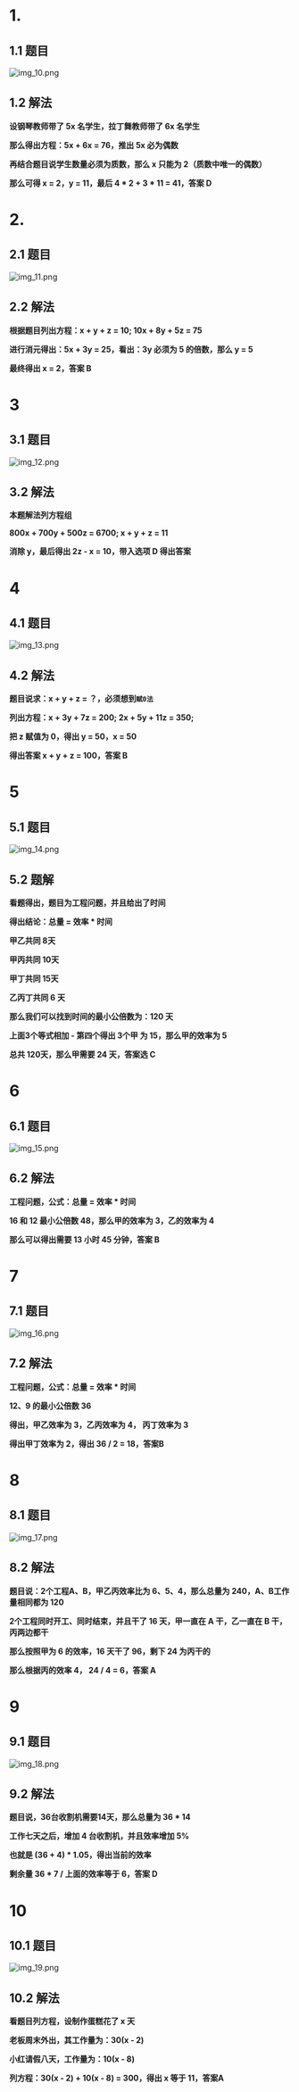 # 1.

## 1.1 题目

![img_10.png](img_10.png)

## 1.2 解法

**设钢琴教师带了 5x 名学生，拉丁舞教师带了 6x 名学生**

**那么得出方程：5x + 6x = 76，推出 5x 必为偶数**

**再结合题目说学生数量必须为质数，那么 x 只能为 2（质数中唯一的偶数）**

**那么可得 x = 2，y = 11，最后 4 * 2 + 3 * 11 = 41，答案 D**

# 2.

## 2.1 题目

![img_11.png](img_11.png)

## 2.2 解法

**根据题目列出方程：x + y + z = 10; 10x + 8y + 5z = 75**

**进行消元得出：5x + 3y = 25，看出：3y 必须为 5 的倍数，那么 y = 5**

**最终得出 x = 2，答案 B**

# 3

## 3.1 题目

![img_12.png](img_12.png)

## 3.2 解法

**本题解法列方程组**

**800x + 700y + 500z = 6700; x + y + z = 11**

**消除 y，最后得出 2z - x = 10，带入选项 D 得出答案**

# 4

## 4.1 题目

![img_13.png](img_13.png)

## 4.2 解法

**题目说求：x + y + z = ？，必须想到`赋0法`**

**列出方程：x + 3y + 7z = 200; 2x + 5y + 11z = 350;**

**把 z 赋值为 0，得出 y = 50，x = 50**

**得出答案 x + y + z = 100，答案 B**

# 5

## 5.1 题目

![img_14.png](img_14.png)

## 5.2 题解

**看题得出，题目为工程问题，并且给出了时间**

**得出结论：总量 = 效率 * 时间**

**甲乙共同 8天**

**甲丙共同 10天**

**甲丁共同 15天**

**乙丙丁共同 6 天**

**那么我们可以找到时间的最小公倍数为：120 天**

**上面3个等式相加 - 第四个得出 3个甲 为 15，那么甲的效率为 5**

**总共 120天，那么甲需要 24 天，答案选 C**

# 6

## 6.1 题目

![img_15.png](img_15.png)

## 6.2 解法

**工程问题，公式：总量 = 效率 * 时间**

**16 和 12 最小公倍数 48，那么甲的效率为 3，乙的效率为 4**

**那么可以得出需要 13 小时 45 分钟，答案 B**

# 7

## 7.1 题目

![img_16.png](img_16.png)

## 7.2 解法

**工程问题，公式：总量 = 效率 * 时间**

**12、9 的最小公倍数 36**

**得出，甲乙效率为 3，乙丙效率为 4， 丙丁效率为 3**

**得出甲丁效率为 2，得出 36 / 2 = 18，答案B**

# 8

## 8.1 题目

![img_17.png](img_17.png)

## 8.2 解法

**题目说：2个工程A、B，甲乙丙效率比为 6、5、4，那么总量为 240，A、B工作量相同都为 120**

**2个工程同时开工、同时结束，并且干了 16 天，甲一直在 A 干，乙一直在 B 干，丙两边都干**

**那么按照甲为 6 的效率，16 天干了 96，剩下 24 为丙干的**

**那么根据丙的效率 4， 24 / 4 = 6，答案 A**

# 9

## 9.1 题目

![img_18.png](img_18.png)

## 9.2 解法

**题目说，36台收割机需要14天，那么总量为 36 * 14**

**工作七天之后，增加 4 台收割机，并且效率增加 5%**

**也就是 (36 + 4) * 1.05，得出当前的效率**

**剩余量 36 * 7 / 上面的效率等于 6，答案 D**

# 10

## 10.1 题目

![img_19.png](img_19.png)

## 10.2 解法

**看题目列方程，设制作蛋糕花了 x 天**

**老板周末外出，其工作量为：30(x - 2)**

**小红请假八天，工作量为：10(x - 8)**

**列方程：30(x - 2) + 10(x - 8) = 300，得出 x 等于 11，答案A**